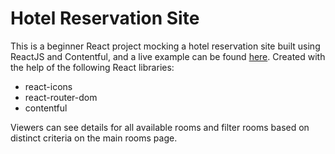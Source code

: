 # Hotel Reservation Site
This is a beginner React project mocking a hotel reservation site built using ReactJS and Contentful, and a live example can be found [here](https://rumeetgoradia-hotel-reservation.netlify.com/ "City Reservations"). Created with the help of the following React libraries:

- react-icons
- react-router-dom
- contentful

Viewers can see details for all available rooms and filter rooms based on distinct criteria on the main rooms page.
